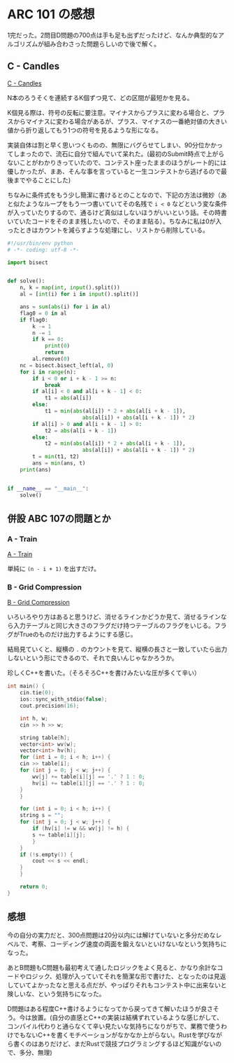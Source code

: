 ARC 101 の感想
==============

1完だった。2問目D問題の700点は手も足も出ずだったけど、なんか典型的なアルゴリズムが組み合わさった問題らしいので後で解く。

C - Candles
-----------

[C - Candles](https://arc101.contest.atcoder.jp/tasks/arc101_a)

N本のろうそくを連続するK個ずつ見て、どの区間が最短かを見る。

K個見る際は、符号の反転に要注意。マイナスからプラスに変わる場合と、プラスからマイナスに変わる場合があるが、プラス、マイナスの一番絶対値の大きい値から折り返してもう1つの符号を見るような形になる。

実装自体は割と早く思いつくものの、無限にバグらせてしまい、90分位かかってしまったので、流石に自分で組んでいて呆れた。(最初のSubmit時点で上がらないことがわかりきっていたので、コンテスト座ったままのほうがレート的には優しかったが、まあ、そんな事を言っていると一生コンテストから逃げるので最後までやることにした)

ちなみに条件式をもう少し簡潔に書けるとのことなので、下記の方法は微妙（あと似たようなループをもう一つ書いていてその名残で
`i < 0`
などという変な条件が入っていたりするので、通るけど真似はしないほうがいいという話。その時書いていたコードをそのまま残したいので、そのまま貼る）。ちなみに私は0が入ったときはカウントを減らすような処理にし、リストから削除している。

```python
#!/usr/bin/env python
# -*- coding: utf-8 -*-

import bisect


def solve():
    n, k = map(int, input().split())
    al = [int(i) for i in input().split()]

    ans = sum(abs(i) for i in al)
    flag0 = 0 in al
    if flag0:
        k -= 1
        n -= 1
        if k == 0:
            print(0)
            return
        al.remove(0)
    nc = bisect.bisect_left(al, 0)
    for i in range(n):
        if i < 0 or i + k - 1 >= n:
            break
        if al[i] < 0 and al[i + k - 1] < 0:
            t1 = abs(al[i])
        else:
            t1 = min(abs(al[i]) * 2 + abs(al[i + k - 1]),
                        abs(al[i]) + abs(al[i + k - 1]) * 2)
        if al[i] > 0 and al[i + k - 1] > 0:
            t2 = abs(al[i + k - 1])
        else:
            t2 = min(abs(al[i]) * 2 + abs(al[i + k - 1]),
                        abs(al[i]) + abs(al[i + k - 1]) * 2)
        t = min(t1, t2)
        ans = min(ans, t)
    print(ans)


if __name__ == "__main__":
    solve()
```

併設 ABC 107の問題とか
----------------------

### A - Train

[A - Train](https://abc107.contest.atcoder.jp/tasks/abc107_a)

単純に `(n - i + 1)` を出すだけ。

### B - Grid Compression

[B - Grid Compression](https://abc107.contest.atcoder.jp/tasks/abc107_b)

いろいろやり方はあると思うけど、消せるラインかどうか見て、消せるラインなら入力テーブルと同じ大きさのフラグだけ持つテーブルのフラグをいじる。フラグがTrueのものだけ出力するようにする感じ。

結局見ていくと、縦横の `.`
のカウントを見て、縦横の長さと一致していたら出力しないという形にできるので、それで良いんじゃなかろうか。

珍しくC++を書いた。（そろそろC++を書けみたいな圧が多くて辛い）

```c++
int main() {
    cin.tie(0);
    ios::sync_with_stdio(false);
    cout.precision(16);

    int h, w;
    cin >> h >> w;

    string table[h];
    vector<int> wv(w);
    vector<int> hv(h);
    for (int i = 0; i < h; i++) {
    cin >> table[i];
    for (int j = 0; j < w; j++) {
        wv[j] += table[i][j] == '.' ? 1 : 0;
        hv[i] += table[i][j] == '.' ? 1 : 0;
    }
    }

    for (int i = 0; i < h; i++) {
    string s = "";
    for (int j = 0; j < w; j++) {
        if (hv[i] != w && wv[j] != h) {
        s += table[i][j];
        }
    }
    if (!s.empty()) {
        cout << s << endl;
    }
    }

    return 0;
}
```

感想
----

今の自分の実力だと、300点問題は20分以内には解けていないと多分だめなレベルで、考察、コーディング速度の両面を鍛えないといけないなという気持ちになった。

あとB問題もC問題も最初考えて通したロジックをよく見ると、かなり余計なコードやロジック、処理が入っていてそれを簡潔な形で書けた、となったのは見返していてよかったなと思える点だが、やっぱりそれもコンテスト中に出来ないと険しいな、という気持ちになった。

D問題はある程度C++書けるようになってから戻ってきて解いたほうが良さそう。今は放置。(自分の直感とC++の実装は結構ずれているような感じがして、コンパイル代わりと通らなくて辛い見たいな気持ちになりがちで、業務で使うわけでもないC++を書くモチベーションがなかなか上がらない。Rustを学びながら書くのはありだけど、まだRustで競技プログラミングするほど知識がないので、多分、無理)
